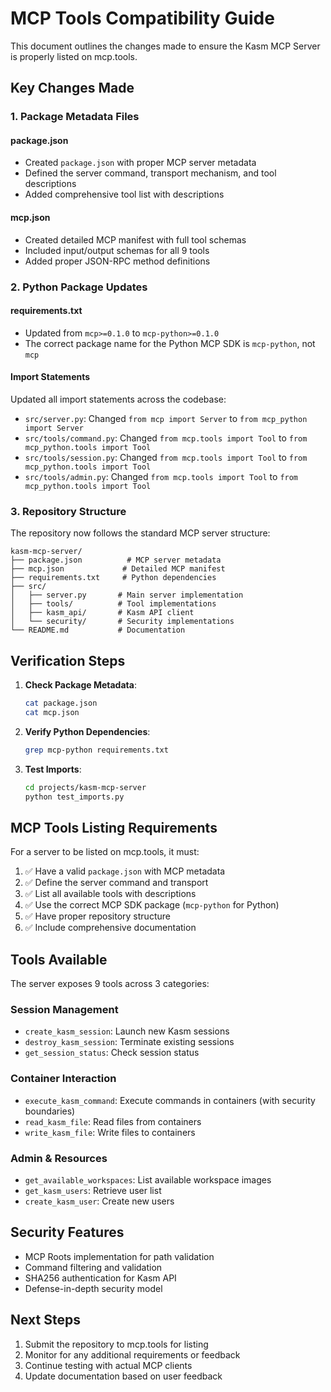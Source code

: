 # MCP Tools Compatibility Guide

This document outlines the changes made to ensure the Kasm MCP Server is properly listed on mcp.tools.

## Key Changes Made

### 1. Package Metadata Files

#### package.json
- Created `package.json` with proper MCP server metadata
- Defined the server command, transport mechanism, and tool descriptions
- Added comprehensive tool list with descriptions

#### mcp.json
- Created detailed MCP manifest with full tool schemas
- Included input/output schemas for all 9 tools
- Added proper JSON-RPC method definitions

### 2. Python Package Updates

#### requirements.txt
- Updated from `mcp>=0.1.0` to `mcp-python>=0.1.0`
- The correct package name for the Python MCP SDK is `mcp-python`, not `mcp`

#### Import Statements
Updated all import statements across the codebase:
- `src/server.py`: Changed `from mcp import Server` to `from mcp_python import Server`
- `src/tools/command.py`: Changed `from mcp.tools import Tool` to `from mcp_python.tools import Tool`
- `src/tools/session.py`: Changed `from mcp.tools import Tool` to `from mcp_python.tools import Tool`
- `src/tools/admin.py`: Changed `from mcp.tools import Tool` to `from mcp_python.tools import Tool`

### 3. Repository Structure

The repository now follows the standard MCP server structure:
```
kasm-mcp-server/
├── package.json          # MCP server metadata
├── mcp.json             # Detailed MCP manifest
├── requirements.txt     # Python dependencies
├── src/
│   ├── server.py       # Main server implementation
│   ├── tools/          # Tool implementations
│   ├── kasm_api/       # Kasm API client
│   └── security/       # Security implementations
└── README.md           # Documentation
```

## Verification Steps

1. **Check Package Metadata**:
   ```bash
   cat package.json
   cat mcp.json
   ```

2. **Verify Python Dependencies**:
   ```bash
   grep mcp-python requirements.txt
   ```

3. **Test Imports**:
   ```bash
   cd projects/kasm-mcp-server
   python test_imports.py
   ```

## MCP Tools Listing Requirements

For a server to be listed on mcp.tools, it must:

1. ✅ Have a valid `package.json` with MCP metadata
2. ✅ Define the server command and transport
3. ✅ List all available tools with descriptions
4. ✅ Use the correct MCP SDK package (`mcp-python` for Python)
5. ✅ Have proper repository structure
6. ✅ Include comprehensive documentation

## Tools Available

The server exposes 9 tools across 3 categories:

### Session Management
- `create_kasm_session`: Launch new Kasm sessions
- `destroy_kasm_session`: Terminate existing sessions
- `get_session_status`: Check session status

### Container Interaction
- `execute_kasm_command`: Execute commands in containers (with security boundaries)
- `read_kasm_file`: Read files from containers
- `write_kasm_file`: Write files to containers

### Admin & Resources
- `get_available_workspaces`: List available workspace images
- `get_kasm_users`: Retrieve user list
- `create_kasm_user`: Create new users

## Security Features

- MCP Roots implementation for path validation
- Command filtering and validation
- SHA256 authentication for Kasm API
- Defense-in-depth security model

## Next Steps

1. Submit the repository to mcp.tools for listing
2. Monitor for any additional requirements or feedback
3. Continue testing with actual MCP clients
4. Update documentation based on user feedback
